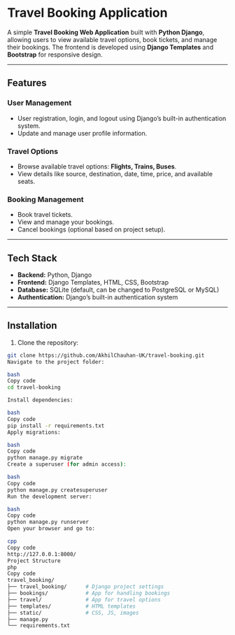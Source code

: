 # Travel Booking Application

A simple **Travel Booking Web Application** built with **Python Django**, allowing users to view available travel options, book tickets, and manage their bookings. The frontend is developed using **Django Templates** and **Bootstrap** for responsive design.

---

## Features

### User Management
- User registration, login, and logout using Django’s built-in authentication system.
- Update and manage user profile information.

### Travel Options
- Browse available travel options: **Flights, Trains, Buses**.
- View details like source, destination, date, time, price, and available seats.

### Booking Management
- Book travel tickets.
- View and manage your bookings.
- Cancel bookings (optional based on project setup).

---

## Tech Stack

- **Backend:** Python, Django
- **Frontend:** Django Templates, HTML, CSS, Bootstrap
- **Database:** SQLite (default, can be changed to PostgreSQL or MySQL)
- **Authentication:** Django’s built-in authentication system

---

## Installation

1. Clone the repository:
```bash
git clone https://github.com/AkhilChauhan-UK/travel-booking.git
Navigate to the project folder:

bash
Copy code
cd travel-booking

Install dependencies:

bash
Copy code
pip install -r requirements.txt
Apply migrations:

bash
Copy code
python manage.py migrate
Create a superuser (for admin access):

bash
Copy code
python manage.py createsuperuser
Run the development server:

bash
Copy code
python manage.py runserver
Open your browser and go to:

cpp
Copy code
http://127.0.0.1:8000/
Project Structure
php
Copy code
travel_booking/
├── travel_booking/      # Django project settings
├── bookings/            # App for handling bookings
├── travel/              # App for travel options
├── templates/           # HTML templates
├── static/              # CSS, JS, images
├── manage.py
└── requirements.txt
